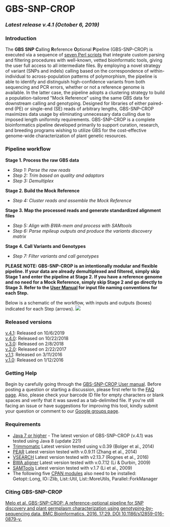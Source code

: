 # GBS-SNP-CROP

### *Latest release v.4.1 (October 6, 2019)*

### Introduction
The **GBS** **SNP** **C**alling **R**eference **O**ptional **P**ipeline (GBS-SNP-CROP) is executed via a sequence of [seven Perl scripts][4] that integrate custom parsing and filtering procedures with well-known, vetted bioinformatic tools, giving the user full access to all intermediate files. By employing a novel strategy of variant (SNPs and indels) calling based on the correspondence of within-individual to across-population patterns of polymorphism, the pipeline is able to identify and distinguish high-confidence variants from both sequencing and PCR errors, whether or not a reference genome is available. In the latter case, the pipeline adopts a clustering strategy to build a population-tailored "Mock Reference" using the same GBS data for downstream calling and genotyping. Designed for libraries of either paired-end (PE) or single-end (SE) reads of arbitrary lengths, GBS-SNP-CROP maximizes data usage by eliminating unnecessary data culling due to imposed length uniformity requirements. GBS-SNP-CROP is a complete bioinformatics pipeline developed primarily to support curation, research, and breeding programs wishing to utilize GBS for the cost-effective genome-wide characterization of plant genetic resources.

### Pipeline workflow
**Stage 1. Process the raw GBS data**  
- *Step 1: Parse the raw reads*  
- *Step 2: Trim based on quality and adaptors*  
- *Step 3: Demultiplex*

**Stage 2. Build the Mock Reference**   
- *Step 4: Cluster reads and assemble the Mock Reference*

**Stage 3. Map the processed reads and generate standardized alignment files**  
- *Step 5: Align with BWA-mem and process with SAMtools*  
- *Step 6: Parse mpileup outputs and produce the variants discovery matrix*

**Stage 4. Call Variants and Genotypes**  
- *Step 7: Filter variants and call genotypes*

**PLEASE NOTE: GBS-SNP-CROP is an intentionally modular and flexible pipeline. If your data are already demultiplexed and filtered, simply skip Stage 1 and enter the pipeline at Stage 2. If you have a reference genome and no need for a Mock Reference, simply skip Stage 2 and go directly to Stage 3. Refer to the [User Manual][2] for input file naming conventions for each Step.**

Below is a schematic of the workflow, with inputs and outputs (boxes) indicated for each Step (arrows). 
![](https://github.com/halelab/GBS-SNP-CROP/blob/master/images/workflow.jpg)

### Released versions
[v.4.1][19]: Released on 10/6/2019  
[v.4.0][18]: Released on 10/22/2018  
[v.3.0][16]: Released on 2/8/2018  
[v.2.0][14]: Released on 2/22/2017  
[v.1.1][13]: Released on 3/11/2016  
[v.1.0][12]: Released on 1/12/2016

### Getting Help
Begin by carefully going through the [GBS-SNP-CROP User manual][2]. Before posting a question or starting a discussion, please first refer to the [FAQ page][17]. Also, please check your barcode ID file for empty characters or blank spaces and verify that it was saved as a tab-delimited file. If you're still facing an issue or have suggestions for improving this tool, kindly submit your question or comment to our [Google groups page][5].

### Requirements
* [Java 7 or higher][6] - The latest version of GBS-SNP-CROP (v.4.1) was tested using Java 8 (update 221)
* [Trimmomatic][7] Latest version tested using v.0.39 (Bolger et al., 2014)
* [PEAR][8] Latest version tested with v.0.9.11 (Zhang et al., 2014)
* [VSEARCH][9] Latest version tested with v2.13.7 (Rognes et al., 2016)
* [BWA aligner][10] Latest version tested with v.0.7.12 (Li & Durbin, 2009)
* [SAMTools][11] Latest version tested with v.1.7 (Li et al., 2009)
* The following five [CPAN modules][20] also need to be installed: Getopt::Long, IO::Zlib, List::Util, List::MoreUtils, Parallel::ForkManager

### Citing GBS-SNP-CROP
[Melo et al. GBS-SNP-CROP: A reference-optional pipeline for SNP discovery and plant germplasm characterization using genotyping-by-sequencing data. BMC Bioinformatics. 2016. 17:29. DOI 10.1186/s12859-016-0879-y.][1]

[1]:https://bmcbioinformatics.biomedcentral.com/articles/10.1186/s12859-016-0879-y
[2]:https://github.com/halelab/GBS-SNP-CROP/wiki/GBS-SNP-CROP-User-Manual-(v.4.1)
[3]:http://www.halelab.org
[4]:https://github.com/halelab/GBS-SNP-CROP/tree/master/GBS-SNP-CROP-scripts
[5]:https://groups.google.com/forum/#!forum/gbs-snp-crop
[6]:https://www.java.com/en/
[7]:http://www.usadellab.org/cms/?page=trimmomatic
[8]:https://www.h-its.org/en/research/sco/software/#NextGenerationSequencingSequenceAnalysis
[9]: https://github.com/torognes/vsearch
[10]:http://bio-bwa.sourceforge.net
[11]:http://samtools.sourceforge.net
[12]:https://github.com/halelab/GBS-SNP-CROP/releases/tag/v.1.0
[13]:https://github.com/halelab/GBS-SNP-CROP/releases/tag/v.1.1
[14]:https://github.com/halelab/GBS-SNP-CROP/releases/tag/v.2.0
[15]:http://www.usadellab.org/cms/uploads/supplementary/Trimmomatic/TrimmomaticManual_V0.32.pdf
[16]:https://github.com/halelab/GBS-SNP-CROP/releases/tag/v.3.0
[17]:https://github.com/halelab/GBS-SNP-CROP/wiki/Frequently-Asked-Questions-(FAQs)
[18]:https://github.com/halelab/GBS-SNP-CROP/releases/tag/v.4.0
[19]:https://github.com/halelab/GBS-SNP-CROP/releases/tag/v.4.1
[20]:http://www.cpan.org/modules/index.html
